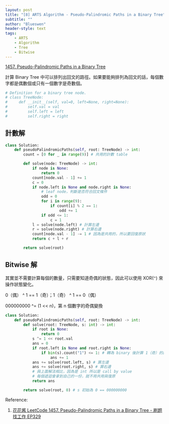 ```yaml
---
layout: post
title: "[8] ARTS Algorithm - Pseudo-Palindromic Paths in a Binary Tree"
subtitle: ""
author: "Blueswen"
header-style: text
tags:
    - ARTS
    - Algorithm
    - Tree
    - Bitwise
---
```


[1457. Pseudo-Palindromic Paths in a Binary Tree](https://leetcode.com/problems/pseudo-palindromic-paths-in-a-binary-tree/)

計算 Binary Tree 中可以排列出回文的路徑。如果要能夠排列為回文的話，每個數字都是偶數個或只有一個數字是奇數個。

```python
# Definition for a binary tree node.
# class TreeNode:
#     def __init__(self, val=0, left=None, right=None):
#         self.val = val
#         self.left = left
#         self.right = right
```

## 計數解

```python
class Solution:
    def pseudoPalindromicPaths(self, root: TreeNode) -> int:
        count = [0 for _ in range(9)] # 共用的計數 table

        def solve(node: TreeNode) -> int:
            if node is None:
                return 0
            count[node.val - 1] += 1
            c = 0
            if node.left is None and node.right is None:
                # leaf node，判斷是否符合回文條件
                odd = 0
                for i in range(9):
                    if count[i] % 2 == 1:
                        odd += 1
                if odd <= 1:
                    c = 1
            l = solve(node.left) # 計算左邊
            r = solve(node.right) # 計算右邊
            count[node.val - 1] -= 1 # 因為是共用的，所以要回復原狀
            return c + l + r

        return solve(root)
```

## Bitwise 解

其實並不需要計算每個的數量，只需要知道奇偶的狀態，因此可以使用 XOR(```^```) 來操作狀態變化。

0（偶） ^ 1 == 1（奇）；1（奇） ^ 1 == 0（偶）

000000000 ^= (1 << n)，第 n 個數字的奇偶變換

```python
class Solution:
    def pseudoPalindromicPaths(self, root: TreeNode) -> int:
        def solve(root: TreeNode, s: int) -> int:
            if root is None:
                return 0
            s ^= 1 << root.val
            ans = 0
            if root.left is None and root.right is None:
                if bin(s).count("1") <= 1: # 轉為 binary 後計算 1（奇）的數量
                    ans += 1
            ans += solve(root.left, s) # 算左邊
            ans += solve(root.right, s) # 算右邊
            # 與上面解法相比，因為是 int 所以是 call by value
            # 每個遞迴會拿到自己的一份，就不用共用與復原
            return ans

        return solve(root, 0) # s 初始為 0 == 000000000
```

Reference:

1. [花花酱 LeetCode 1457. Pseudo-Palindromic Paths in a Binary Tree - 刷题找工作 EP329](https://youtu.be/Ia2OAm9OzP0)
